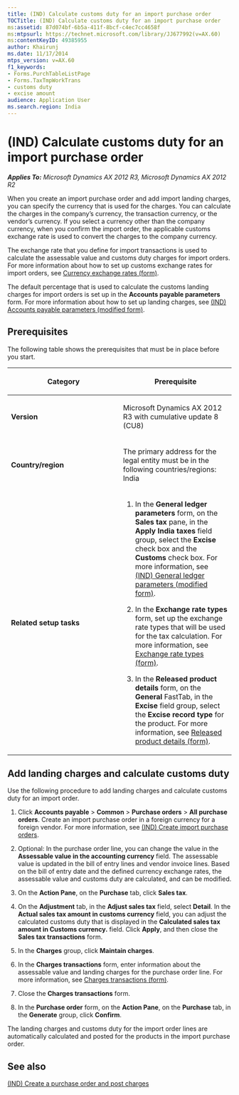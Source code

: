 ```yaml
---
title: (IND) Calculate customs duty for an import purchase order
TOCTitle: (IND) Calculate customs duty for an import purchase order
ms:assetid: 87d074bf-6b5a-411f-8bcf-c4ec7cc4658f
ms:mtpsurl: https://technet.microsoft.com/library/JJ677992(v=AX.60)
ms:contentKeyID: 49385955
author: Khairunj
ms.date: 11/17/2014
mtps_version: v=AX.60
f1_keywords:
- Forms.PurchTableListPage
- Forms.TaxTmpWorkTrans
- customs duty
- excise amount
audience: Application User
ms.search.region: India
---
```


# (IND) Calculate customs duty for an import purchase order 


_**Applies To:** Microsoft Dynamics AX 2012 R3, Microsoft Dynamics AX 2012 R2_

When you create an import purchase order and add import landing charges, you can specify the currency that is used for the charges. You can calculate the charges in the company’s currency, the transaction currency, or the vendor’s currency. If you select a currency other than the company currency, when you confirm the import order, the applicable customs exchange rate is used to convert the charges to the company currency.

The exchange rate that you define for import transactions is used to calculate the assessable value and customs duty charges for import orders. For more information about how to set up customs exchange rates for import orders, see [Currency exchange rates (form)](https://technet.microsoft.com/library/hh209477\(v=ax.60\)).

The default percentage that is used to calculate the customs landing charges for import orders is set up in the **Accounts payable parameters** form. For more information about how to set up landing charges, see [(IND) Accounts payable parameters (modified form)](https://technet.microsoft.com/library/jj664793\(v=ax.60\)).

## Prerequisites

The following table shows the prerequisites that must be in place before you start.

<table>
<colgroup>
<col style="width: 50%" />
<col style="width: 50%" />
</colgroup>
<thead>
<tr class="header">
<th><p>Category</p></th>
<th><p>Prerequisite</p></th>
</tr>
</thead>
<tbody>
<tr class="odd">
<td><p><strong>Version</strong></p></td>
<td><p>Microsoft Dynamics AX 2012 R3 with cumulative update 8 (CU8)</p></td>
</tr>
<tr class="even">
<td><p><strong>Country/region</strong></p></td>
<td><p>The primary address for the legal entity must be in the following countries/regions: India</p></td>
</tr>
<tr class="odd">
<td><p><strong>Related setup tasks</strong></p></td>
<td><ol>
<li><p>In the <strong>General ledger parameters</strong> form, on the <strong>Sales tax</strong> pane, in the <strong>Apply India taxes</strong> field group, select the <strong>Excise</strong> check box and the <strong>Customs</strong> check box. For more information, see <a href="https://technet.microsoft.com/library/jj677901(v=ax.60)">(IND) General ledger parameters (modified form)</a>.</p></li>
<li><p>In the <strong>Exchange rate types</strong> form, set up the exchange rate types that will be used for the tax calculation. For more information, see <a href="https://technet.microsoft.com/library/hh242857(v=ax.60)">Exchange rate types (form)</a>.</p></li>
<li><p>In the <strong>Released product details</strong> form, on the <strong>General</strong> FastTab, in the <strong>Excise</strong> field group, select the <strong>Excise record type</strong> for the product. For more information, see <a href="https://technet.microsoft.com/library/aa615563(v=ax.60)">Released product details (form)</a>.</p></li>
</ol></td>
</tr>
</tbody>
</table>


## Add landing charges and calculate customs duty

Use the following procedure to add landing charges and calculate customs duty for an import order.

1.  Click **Accounts payable** \> **Common** \> **Purchase orders** \> **All purchase orders**. Create an import purchase order in a foreign currency for a foreign vendor. For more information, see [(IND) Create import purchase orders](ind-create-import-purchase-orders.md).

2.  Optional: In the purchase order line, you can change the value in the **Assessable value in the accounting currency** field. The assessable value is updated in the bill of entry lines and vendor invoice lines. Based on the bill of entry date and the defined currency exchange rates, the assessable value and customs duty are calculated, and can be modified.

3.  On the **Action Pane**, on the **Purchase** tab, click **Sales tax**.

4.  On the **Adjustment** tab, in the **Adjust sales tax** field, select **Detail**. In the **Actual sales tax amount in customs currency** field, you can adjust the calculated customs duty that is displayed in the **Calculated sales tax amount in Customs currency.** field. Click **Apply**, and then close the **Sales tax transactions** form.

5.  In the **Charges** group, click **Maintain charges**.

6.  In the **Charges transactions** form, enter information about the assessable value and landing charges for the purchase order line. For more information, see [Charges transactions (form)](https://technet.microsoft.com/library/aa633876\(v=ax.60\)).

7.  Close the **Charges transactions** form.

8.  In the **Purchase order** form, on the **Action Pane**, on the **Purchase** tab, in the **Generate** group, click **Confirm**.

The landing charges and customs duty for the import order lines are automatically calculated and posted for the products in the import purchase order.

## See also

[(IND) Create a purchase order and post charges](ind-create-a-purchase-order-and-post-charges.md)

  


